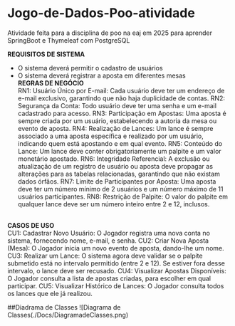 # Jogo-de-Dados-Poo-atividade

Atividade feita para a disciplina de poo na eaj em 2025 para aprender SpringBoot e Thymeleaf com PostgreSQL 

**REQUISITOS DE SISTEMA**<br/>
- O sistema deverá permitir o cadastro de usuários
- O sistema deverá registrar a aposta em diferentes mesas
<br/>**REGRAS DE NEGÓCIO**<br/>
RN1: Usuário Único por E-mail: Cada usuário deve ter um endereço de e-mail exclusivo, garantindo que não haja duplicidade de contas.
RN2: Segurança da Conta: Todo usuário deve ter uma senha e um e-mail cadastrado para acesso.
RN3: Participação em Apostas: Uma aposta é sempre criada por um usuário, estabelecendo a autoria da mesa ou evento de aposta.
RN4: Realização de Lances: Um lance é sempre associado a uma aposta específica e realizado por um usuário, indicando quem está apostando e em qual evento.
RN5: Conteúdo do Lance: Um lance deve conter obrigatoriamente um palpite e um valor monetário apostado.
RN6: Integridade Referencial: A exclusão ou atualização de um registro de usuário ou aposta deve propagar as alterações para as tabelas relacionadas, garantindo que não existam dados órfãos.
RN7:	Limite de Participantes por Aposta: Uma aposta deve ter um número mínimo de 2 usuários e um número máximo de 11 usuários participantes.
RN8:	Restrição de Palpite: O valor do palpite em qualquer lance deve ser um número inteiro entre 2 e 12, inclusos.

<br/>**CASOS DE USO**<br/>
CU1:	Cadastrar Novo Usuário: O Jogador registra uma nova conta no sistema, fornecendo nome, e-mail, e senha.
CU2:	Criar Nova Aposta (Mesa):	O Jogador inicia um novo evento de aposta, dando-lhe um nome.
CU3:	Realizar um Lance:	O sistema agora deve validar se o palpite submetido está no intervalo permitido (entre 2 e 12). Se estiver fora desse intervalo, o lance deve ser recusado.
CU4:	Visualizar Apostas Disponíveis:	O Jogador consulta a lista de apostas criadas, para escolher em qual participar.
CU5:	Visualizar Histórico de Lances:	O Jogador consulta todos os lances que ele já realizou.

##Diadrama de Classes
![Diagrama de Classes(./Docs/DiagramadeClasses.png)
